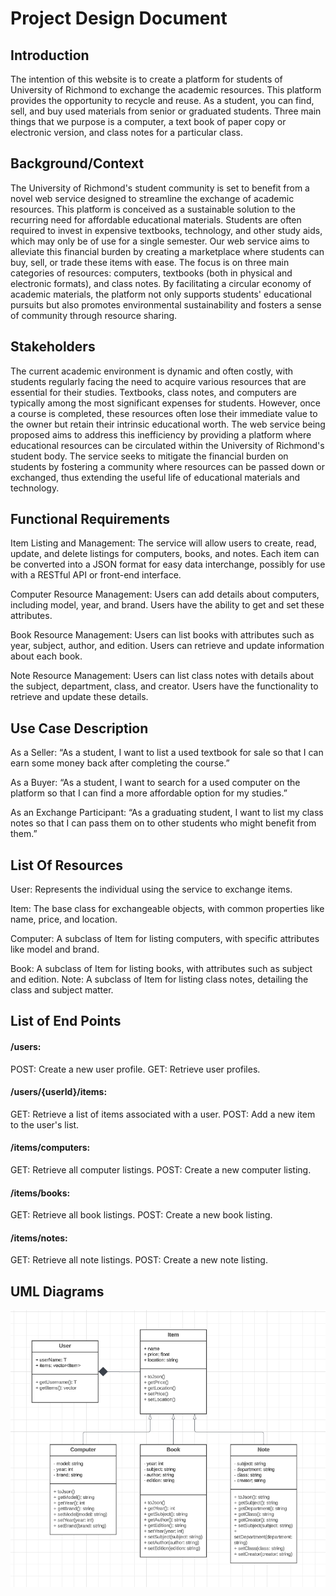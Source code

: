 # Project Design Document


## Introduction
The intention of this website is to create a platform for students of University of Richmond to exchange the academic resources. This platform provides the opportunity to recycle and reuse. As a student, you can find, sell, and buy used materials from senior or graduated students. Three main things that we purpose is a computer, a text book of paper copy or electronic version, and class notes for a particular class. 


## Background/Context
The University of Richmond's student community is set to benefit from a novel web service designed to streamline the exchange of academic resources. This platform is conceived as a sustainable solution to the recurring need for affordable educational materials. Students are often required to invest in expensive textbooks, technology, and other study aids, which may only be of use for a single semester. Our web service aims to alleviate this financial burden by creating a marketplace where students can buy, sell, or trade these items with ease. The focus is on three main categories of resources: computers, textbooks (both in physical and electronic formats), and class notes. By facilitating a circular economy of academic materials, the platform not only supports students' educational pursuits but also promotes environmental sustainability and fosters a sense of community through resource sharing.


## Stakeholders
The current academic environment is dynamic and often costly, with students regularly facing the need to acquire various resources that are essential for their studies. Textbooks, class notes, and computers are typically among the most significant expenses for students. However, once a course is completed, these resources often lose their immediate value to the owner but retain their intrinsic educational worth. The web service being proposed aims to address this inefficiency by providing a platform where educational resources can be circulated within the University of Richmond's student body. The service seeks to mitigate the financial burden on students by fostering a community where resources can be passed down or exchanged, thus extending the useful life of educational materials and technology.


## Functional Requirements
Item Listing and Management:
The service will allow users to create, read, update, and delete listings for computers, books, and notes.
Each item can be converted into a JSON format for easy data interchange, possibly for use with a RESTful API or front-end interface.

Computer Resource Management:
Users can add details about computers, including model, year, and brand.
Users have the ability to get and set these attributes.

Book Resource Management:
Users can list books with attributes such as year, subject, author, and edition.
Users can retrieve and update information about each book.

Note Resource Management:
Users can list class notes with details about the subject, department, class, and creator.
Users have the functionality to retrieve and update these details.


## Use Case Description
As a Seller: “As a student, I want to list a used textbook for sale so that I can earn some money back after completing the course.”


As a Buyer: “As a student, I want to search for a used computer on the platform so that I can find a more affordable option for my studies.”

As an Exchange Participant: “As a graduating student, I want to list my class notes so that I can pass them on to other students who might benefit from them.”


## List Of Resources
User: Represents the individual using the service to exchange items.

Item: The base class for exchangeable objects, with common properties like name, price, and location.

Computer: A subclass of Item for listing computers, with specific attributes like model and brand.

Book: A subclass of Item for listing books, with attributes such as subject and edition.
Note: A subclass of Item for listing class notes, detailing the class and subject matter.


## List of End Points
#### /users:

POST: Create a new user profile.
GET: Retrieve user profiles.

#### /users/{userId}/items:

GET: Retrieve a list of items associated with a user.
POST: Add a new item to the user's list.

#### /items/computers:

GET: Retrieve all computer listings.
POST: Create a new computer listing.

#### /items/books:

GET: Retrieve all book listings.
POST: Create a new book listing.

#### /items/notes:

GET: Retrieve all note listings.
POST: Create a new note listing.


## UML Diagrams
![UML Diagram](UML.png)

